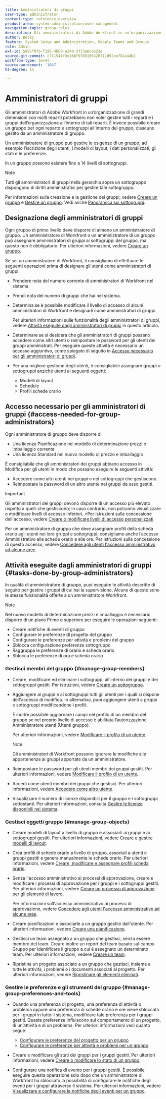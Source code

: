 ```yaml
---
title: Amministratori di gruppi
user-type: administrator
content-type: reference;overview
product-area: system-administration;user-management
navigation-topic: group-roles
description: Gli amministratori di Adobe Workfront in un’organizzazione di grandi dimensioni con molti reparti potrebbero non voler gestire tutti i reparti e i gruppi dell’organizzazione all’interno di tali reparti. È invece possibile creare un gruppo per ogni reparto e sottogruppi all'interno del gruppo, ciascuno gestito da un amministratore di gruppo.
author: Becky
feature: System Setup and Administration, People Teams and Groups
role: Admin
exl-id: 589cf9fb-f195-4b69-a240-3f73e6ca623e
source-git-commit: c711541f3e166f9700195420711d95ce782a44b2
workflow-type: tm+mt
source-wordcount: '1047'
ht-degree: 1%

---
```


# Amministratori di gruppi

<!-- Audited: 12/2023 -->

Gli amministratori di Adobe Workfront in un’organizzazione di grandi dimensioni con molti reparti potrebbero non voler gestire tutti i reparti e i gruppi dell’organizzazione all’interno di tali reparti. È invece possibile creare un gruppo per ogni reparto e sottogruppi all&#39;interno del gruppo, ciascuno gestito da un amministratore di gruppo.

Un amministratore di gruppo può gestire le esigenze di un gruppo, ad esempio l’iscrizione degli utenti, i modelli di layout, i dati personalizzati, gli stati e le preferenze.

In un gruppo possono esistere fino a 14 livelli di sottogruppi.

>[!NOTE]
>
>Tutti gli amministratori di gruppi nella gerarchia sopra un sottogruppo dispongono di diritti amministrativi per gestire tale sottogruppo.

Per informazioni sulla creazione e la gestione dei gruppi, vedere [Creare un gruppo](../../../administration-and-setup/manage-groups/create-and-manage-groups/create-a-group.md) e [Gestire un gruppo](../../../administration-and-setup/manage-groups/create-and-manage-groups/manage-a-group.md). Vedi anche [Panoramica sui sottogruppi](../../../administration-and-setup/manage-groups/groups-overview/subgroups.md).

## Designazione degli amministratori di gruppi

Ogni gruppo di primo livello deve disporre di almeno un amministratore di gruppo. Un amministratore di Workfront o un amministratore di un gruppo può assegnare amministratori di gruppi ai sottogruppi del gruppo, ma questo non è obbligatorio. Per ulteriori informazioni, vedere [Creare un gruppo](../../../administration-and-setup/manage-groups/create-and-manage-groups/create-a-group.md).

Se sei un amministratore di Workfront, ti consigliamo di effettuare le seguenti operazioni prima di designare gli utenti come amministratori di gruppi:

* Prendere nota del numero corrente di amministratori di Workfront nel sistema.
* Prendi nota del numero di gruppi che hai nel sistema.
* Determina se è possibile modificare il livello di accesso di alcuni amministratori di Workfront e designarli come amministratori di gruppi.

  Per ulteriori informazioni sulle funzionalità degli amministratori di gruppi, vedere [Attività eseguite dagli amministratori di gruppi](#tasks-done-by-group-administrators) in questo articolo.

* Determinare se si desidera che gli amministratori di gruppi possano accedere come altri utenti o reimpostare le password per gli utenti dei gruppi amministrati. Per eseguire queste attività è necessario un accesso aggiuntivo, come spiegato di seguito in [Accesso necessario per gli amministratori di gruppi](#access-needed-for-group-administrators).
* Per una migliore gestione degli utenti, è consigliabile assegnare gruppi o sottogruppi anziché utenti ai seguenti oggetti:

   * Modelli di layout
   * Schedule
   * Profili schede orario

## Accesso necessario per gli amministratori di gruppi {#access-needed-for-group-administrators}

Ogni amministratore di gruppo deve disporre di

* Una licenza Pianificazione nel modello di determinazione prezzi e imballaggio corrente
* Una licenza Standard nel nuovo modello di prezzo e imballaggio

È consigliabile che gli amministratori dei gruppi abbiano accesso in Modifica per gli utenti in modo che possano eseguire le seguenti attività:

* Accedere come altri utenti nei gruppi e nei sottogruppi che gestiscono.
* Reimpostare la password di un altro utente nei gruppi da esso gestiti.

>[!IMPORTANT]
>
>Gli amministratori dei gruppi devono disporre di un accesso più elevato rispetto a quelli che gestiscono; in caso contrario, non potranno visualizzare o modificare livelli di accesso inferiori.
>&#x200B;>Per istruzioni sulla concessione dell&#39;accesso, vedere [Creare o modificare livelli di accesso personalizzati](../../../administration-and-setup/add-users/configure-and-grant-access/create-modify-access-levels.md).

Per un amministratore di gruppo che deve assegnare profili della scheda orario agli utenti nei loro gruppi e sottogruppi, consigliamo anche l’accesso Amministrativo alle schede orario e alle ore. Per istruzioni sulla concessione di questo accesso, vedere [Concedere agli utenti l&#39;accesso amministrativo ad alcune aree](../../../administration-and-setup/add-users/configure-and-grant-access/grant-users-admin-access-certain-areas.md).

## Attività eseguite dagli amministratori di gruppi {#tasks-done-by-group-administrators}

In qualità di amministratore di gruppo, puoi eseguire le attività descritte di seguito per gestire i gruppi di cui hai la supervisione. Alcune di queste sono le stesse funzionalità offerte a un amministratore Workfront.

>[!NOTE]
>
>Nel nuovo modello di determinazione prezzi e imballaggio è necessario disporre di un piano Prime o superiore per eseguire le operazioni seguenti:
>
> * Creare notifiche di eventi di gruppo
> * Configurare le preferenze di progetto del gruppo
> * Configurare le preferenze per attività e problemi del gruppo
> * Sblocca configurazione preferenze sottogruppo
> * Raggruppa le preferenze di orario e scheda orario
> * Sblocca le preferenze di ora e scheda orario

### Gestisci membri del gruppo {#manage-group-members}

* Creare, modificare ed eliminare i sottogruppi all’interno dei gruppi e dei sottogruppi gestiti. Per istruzioni, vedere [Creare un sottogruppo](../../../administration-and-setup/manage-groups/create-and-manage-subgroups/create-a-subgroup.md).
* Aggiungere ai gruppi e ai sottogruppi tutti gli utenti per i quali si dispone dell&#39;accesso di modifica. In alternativa, puoi aggiungere utenti a gruppi e sottogruppi modificandone i profili.

  È inoltre possibile aggiornare i campi nel profilo di un membro del gruppo se nel proprio livello di accesso è abilitata l’autorizzazione Amministratore utenti (Utenti gruppo).

  Per ulteriori informazioni, vedere [Modificare il profilo di un utente](../../../administration-and-setup/add-users/create-and-manage-users/edit-a-users-profile.md).

  >[!NOTE]
  >
  >Gli amministratori di Workfront possono ignorare le modifiche alle appartenenze ai gruppi apportate da un amministratore.

* Reimpostare le password per gli utenti membri dei gruppi gestiti. Per ulteriori informazioni, vedere [Modificare il profilo di un utente](../../../administration-and-setup/add-users/create-and-manage-users/edit-a-users-profile.md).
* Accedi come utenti membri dei gruppi che gestisci. Per ulteriori informazioni, vedere [Accedere come altro utente](../../../administration-and-setup/add-users/create-and-manage-users/log-in-as-another-user.md).
* Visualizzare il numero di licenze disponibili per il gruppo e i sottogruppi sottostanti. Per ulteriori informazioni, consulta [Gestire le licenze disponibili nel sistema](../../../administration-and-setup/get-started-wf-administration/manage-available-licenses-in-your-system.md).

### Gestisci oggetti gruppo {#manage-group-objects}

* Creare modelli di layout a livello di gruppo e associarli ai gruppi e ai sottogruppi gestiti. Per ulteriori informazioni, vedere [Creare e gestire modelli di layout](../../../administration-and-setup/customize-workfront/use-layout-templates/create-and-manage-layout-templates.md).
* Crea profili di schede orario a livello di gruppo, associali a utenti e gruppi gestiti e genera manualmente le schede orario. Per ulteriori informazioni, vedere [Creare, modificare e assegnare profili scheda orario](../../../timesheets/create-and-manage-timesheets/create-timesheet-profiles.md).
* Senza l&#39;accesso amministrativo ai processi di approvazione, creare e modificare i processi di approvazione per i gruppi e i sottogruppi gestiti. Per ulteriori informazioni, vedere [Creare un processo di approvazione per gli elementi di lavoro](../../../administration-and-setup/customize-workfront/configure-approval-milestone-processes/create-approval-processes.md).

  Per informazioni sull&#39;accesso amministrativo ai processi di approvazione, vedere [Concedere agli utenti l&#39;accesso amministrativo ad alcune aree](../../../administration-and-setup/add-users/configure-and-grant-access/grant-users-admin-access-certain-areas.md).

* Creare pianificazioni e associarle a un gruppo gestito dall&#39;utente. Per ulteriori informazioni, vedere [Creare una pianificazione](../../../administration-and-setup/set-up-workfront/configure-timesheets-schedules/create-schedules.md).
* Gestisci un team assegnato a un gruppo che gestisci, senza essere membro del team. Creare inoltre un report del team basato sul campo Gruppo per identificare il gruppo a cui è assegnato un determinato team. Per ulteriori informazioni, vedere [Creare un team](../../../people-teams-and-groups/create-and-manage-teams/create-a-team.md).
* Ripristina un progetto associato a un gruppo che gestisci, insieme a tutte le attività, i problemi o i documenti associati al progetto. Per ulteriori informazioni, vedere [Ripristinare gli elementi eliminati](../../../administration-and-setup/manage-workfront/manage-deleted-items/restore-deleted-items.md).

### Gestire le preferenze e gli strumenti del gruppo {#manage-group-preferences-and-tools}

* Quando una preferenza di progetto, una preferenza di attività o problema oppure una preferenza di schede orario e ore viene sbloccata per i gruppi in tutto il sistema, modificare tale preferenza per i gruppi gestiti. Queste preferenze influiscono sul comportamento di un progetto, di un’attività e di un problema. Per ulteriori informazioni vedi quanto segue:

   * [Configurare le preferenze del progetto per un gruppo](../../../administration-and-setup/manage-groups/create-and-manage-groups/configure-project-preferences-group.md)
   * [Configurare le preferenze per attività e problemi per un gruppo](../../../administration-and-setup/manage-groups/create-and-manage-groups/configure-task-issue-preferences-group.md)

* Creare e modificare gli stati dei gruppi per i gruppi gestiti. Per ulteriori informazioni, vedere [Creare o modificare lo stato di un gruppo](../../../administration-and-setup/manage-groups/manage-group-statuses/create-or-edit-a-group-status.md).
* Configurare una notifica di evento per i gruppi gestiti. È possibile eseguire questa operazione solo dopo che un amministratore di Workfront ha sbloccato la possibilità di configurare le notifiche degli eventi per i gruppi attraverso il sistema. Per ulteriori informazioni, vedere [Visualizzare e configurare le notifiche degli eventi per un gruppo](../../../administration-and-setup/manage-groups/create-and-manage-groups/view-and-configure-event-notifications-group.md).

